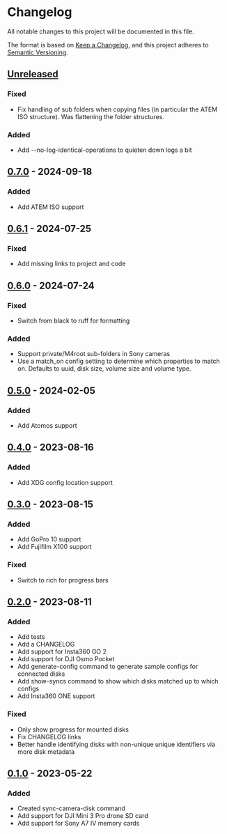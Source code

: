 # Changelog
All notable changes to this project will be documented in this file.

The format is based on [Keep a Changelog](https://keepachangelog.com/en/1.1.0/),
and this project adheres to [Semantic Versioning](https://semver.org/spec/v2.0.0.html).

## [Unreleased]
### Fixed
- Fix handling of sub folders when copying files (in particular the ATEM ISO structure). Was flattening the folder structures.

### Added
- Add --no-log-identical-operations to quieten down logs a bit

## [0.7.0] - 2024-09-18
### Added
- Add ATEM ISO support

## [0.6.1] - 2024-07-25
### Fixed
- Add missing links to project and code

## [0.6.0] - 2024-07-24
### Fixed
- Switch from black to ruff for formatting

### Added
- Support private/M4root sub-folders in Sony cameras
- Use a match_on config setting to determine which properties to match on. Defaults to uuid, disk size, volume size and volume type.

## [0.5.0] - 2024-02-05
### Added
- Add Atomos support

## [0.4.0] - 2023-08-16
### Added
- Add XDG config location support

## [0.3.0] - 2023-08-15
### Added
- Add GoPro 10 support
- Add Fujifilm X100 support

### Fixed
- Switch to rich for progress bars

## [0.2.0] - 2023-08-11
### Added
- Add tests
- Add a CHANGELOG
- Add support for Insta360 GO 2
- Add support for DJI Osmo Pocket
- Add generate-config command to generate sample configs for connected disks
- Add show-syncs command to show which disks matched up to which configs
- Add Insta360 ONE support

### Fixed
- Only show progress for mounted disks
- Fix CHANGELOG links
- Better handle identifying disks with non-unique unique identifiers via more disk metadata

## [0.1.0] - 2023-05-22
### Added
- Created sync-camera-disk command
- Add support for DJI Mini 3 Pro drone SD card
- Add support for Sony A7 IV memory cards

[Unreleased]: https://github.com/micktwomey/sync-camera-disk/compare/0.7.0...HEAD
[0.7.0]: https://github.com/micktwomey/sync-camera-disk/compare/0.6.1...0.7.0
[0.6.1]: https://github.com/micktwomey/sync-camera-disk/compare/0.6.0...0.6.1
[0.6.0]: https://github.com/micktwomey/sync-camera-disk/compare/0.5.0...0.6.0
[0.5.0]: https://github.com/micktwomey/sync-camera-disk/compare/0.4.0...0.5.0
[0.4.0]: https://github.com/micktwomey/sync-camera-disk/compare/0.3.0...0.4.0
[0.3.0]: https://github.com/micktwomey/sync-camera-disk/compare/0.2.0...0.3.0
[0.2.0]: https://github.com/micktwomey/sync-camera-disk/compare/0.1.0...0.2.0
[0.1.0]: https://github.com/micktwomey/sync-camera-disk/releases/tag/0.1.0
